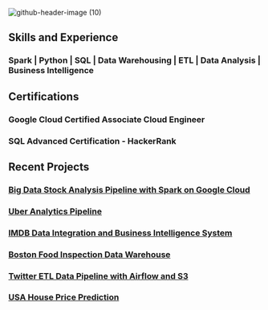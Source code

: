 ![github-header-image (10)](https://github.com/prashanti-ps/prashanti-ps/assets/78148121/ac154cc0-35ec-4e99-b195-6435b45565a8)

## Skills and Experience
### Spark | Python | SQL | Data Warehousing | ETL | Data Analysis | Business Intelligence


## Certifications
### Google Cloud Certified Associate Cloud Engineer
### SQL Advanced Certification - HackerRank


## Recent Projects

### [Big Data Stock Analysis Pipeline with Spark on Google Cloud](https://github.com/prashanti-ps/Big_Data_Stock_Analysis_With_Cloud)

### [Uber Analytics Pipeline](https://github.com/prashanti-ps/Uber_Data_Analysis_Pipeline)

### [IMDB Data Integration and Business Intelligence System](https://github.com/prashanti-ps/IMDB_Data_Integration_and_Visualization_System)

### [Boston Food Inspection Data Warehouse](https://github.com/prashanti-ps/Boston_Food_Inspection_DataWarehouse)

### [Twitter ETL Data Pipeline with Airflow and S3](https://github.com/prashanti-ps/Twitter_Airflow_Data_Pipeline) 

### [USA House Price Prediction](https://github.com/prashanti-ps/United_States_House_Rent_Prediction)




